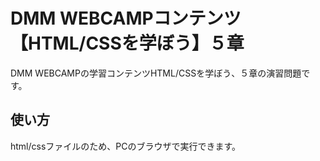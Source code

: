 # DMM WEBCAMPコンテンツ【HTML/CSSを学ぼう】５章
DMM WEBCAMPの学習コンテンツHTML/CSSを学ぼう、５章の演習問題です。
## 使い方
html/cssファイルのため、PCのブラウザで実行できます。
